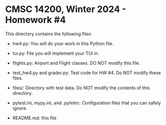 # CMSC 14200, Winter 2024 - Homework #4

This directory contains the following files:

- hw4.py: You will do your work in this Python file.

- tui.py: File you will implement your TUI in.

- flights.py: Airport and Flight classes. DO NOT modify this file.

- test_hw4.py and grader.py: Test code for HW #4. Do NOT modify these files.

- files/: Directory with test data. Do NOT modify the contents of this directory.

- pytest.ini, mypy.ini, and .pylintrc: Configuration files that you can safely ignore.

- README.md: this file
